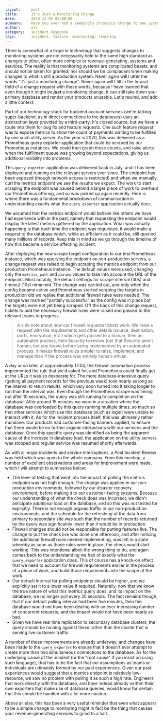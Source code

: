 ```yaml
---
layout:     post
title:      It's Just a Monitoring Change
date:       2020-12-09 09:00:00
summary:    Have you ever had a seemingly innocuous change to one system affect another in a catastrophic way? If yes, you might notice a few familiar themes in this write-up. If no, then read it now, before it's too late.
author:     ols
category:   Incident Response
tags:       incident, failure, monitoring, learning
---
```


There is somewhat of a trope in technology that suggests changes to monitoring systems are not necessarily held to the same high standard as changes to other, often more complex or revenue-generating, systems and services. The reality is that monitoring systems are complicated beasts, and should not be taken for granted; nor should we be complacent when making changes to what is still a production system. Never again will I utter the words "it's just a monitoring change". Never again will I fill in the Impact field of a change request with these words, because I have learned that even though it might be **_just_** a monitoring change, it can still take down your primary database and render your products unusable. Let's rewind, and add a little context.

Part of our technology stack for backend account services (we're talking super-backend, as in direct connections to the databases) uses an abstraction layer provided by a third-party. It's closed source, but we have a route into them for bug fix and feature requests. One such feature request was to expose metrics to show the count of payments waiting to be fulfilled by one such utility server. As the year is 2020, this was delivered as a Prometheus query exporter application that could be scraped by our Prometheus instances. We could then graph these counts, and raise alerts when the fulfillment queue was growing beyond expectations, giving us additional visibility into problems.

This `query_exporter` application was delivered back in July, and it has been deployed and running on the relevant servers ever since. The endpoint has been exposed (though network access is restricted) and when we manually curl the metrics endpoint we see the results we expect. The work to start scraping the endpoint was paused behind a larger piece of work to overhaul our Prometheus offering, and so was picked up again recently. Here is where there was a fundamental breakdown of communication in understanding exactly what the `query_exporter` application actually does.

We assumed that the metrics endpoint would behave like others we have had experience with in the past, namely that requesting the endpoint would display the latest metrics gathered by the application. What was actually happening is that each time the endpoint was requested, it would make a request to the database which, while as efficient as it could be, still queried many millions of records.  Keep this in mind as we go through the timeline of how this became a service affecting incident.

After deploying the new scrape target configuration to our test Prometheus instance, which was querying the endpoint on non-production servers, a change request was raised to begin scraping the metrics endpoint from our production Prometheus instance. The default values were used, changing only the `metrics_path` and `params` values to take into account the URL of the endpoint. Most notably, the default settings for scrape interval (30s) and timeout (10s) remained. The change was carried out, and only when the config became active and Prometheus started scraping the targets in production did we realise that additional firewall rules were needed. The change was marked "partially successful" as the config was in place but the targets were not yet being scraped. Off the back of this change request, tickets to add the necessary firewall rules were raised and passed to the relevant teams to progress.

> A side note about how our firewall requests tickets work. We raise a request with the requirements and other details (source, destination, ports, encryption, etc.) which gets passed to a human, then an automated process, then Security to review (not that Security aren't human, but you know) before being implemented by an automated process. It makes firewall rules simpler to raise, implement, and manage than if the process was entirely human-driven.

A day or so later, at approximately 17:04, the firewall automation process implemented the rule that we'd asked for, and Prometheus could finally get at the URLs it was so desperate for. The more database-intensive query (getting all payment records for the previous week) took nearly as long as the interval to return results, which very soon turned into it taking longer to run than the interval was. Even though the Prometheus scrape was timing out after 10 seconds, the query was still running to completion on the database. After around 15 minutes we were in a situation where the database was overloaded by this query running multiple times, so much so that other services which use this database (such as login) were unable to interact with it. As for the incident process itself, this was ultimately rather mundane. Our products had customer-facing banners applied, to ensure that there would be no further organic interactions with our services and the database. Once this specific query was identified as being the apparent cause of the increase in database load, the application on the utility servers was stopped and regular service was resumed shortly afterwards.

As with all major incidents and service interruptions, a Post Incident Review was held which was open to the whole company. From this meeting, a number of excellent observations and areas for improvement were made, which I will attempt to summarise below:

* The level of testing that went into the impact of polling the metrics endpoint was not high enough. The change was applied in our non-production environments, followed by our disaster recovery environment, before making it to our customer-facing systems. Because our understanding of what the check does was incorrect, we didn't anticipate additional load on the database, and so this was not tested for explicitly. There is not enough organic traffic in our non-production environments, and the schedule for the refreshing of the data from primary to secondary site was such that the number of records returned by the query was significantly lower than it would be in production.
* Firewall changes should not be responsible for putting features live. The change to put the check live was done one afternoon, and after noticing the additional firewall rules needed implementing, was left in a state whereby as soon as those rules were in place, the check would start working. This was intentional albeit the wrong thing to do, and again comes back to the understanding we had of exactly what the `query_exporter` application does. This of course has a knock-on effect that we need to account for firewall requirements earlier in the process of a piece of work, and build those requirements into the scope of the work.
* Our default interval for polling endpoints should be higher, and we explicitly set it to a lower value if required. Naturally, now that we know the true nature of what this metrics query does, and its impact on the database, we no longer poll every 30 seconds. The fact remains though, that if our default polling interval had been five minutes, then the database would not have been dealing with an ever-increasing number of concurrent requests, and the impact would not have been nearly as bad.
* Given we have real time replication to secondary database clusters, the query should be running against these rather than the cluster that is serving live customer traffic.

A number of these improvements are already underway, and changes have been made to the `query_exporter`  to ensure that it doesn't ever attempt to create more than two simultaneous connections to the database. As for the underlying cause of the incident (or the "root cause" if you insist on using such language), that has to be the fact that our assumptions as teams or individuals are ultimately formed by our past experiences. Given our past experiences would suggest that a metrics endpoint is relatively low-resource, we saw no problem with polling it as such a high rate. Engineers that work directly with the database, and have indeed already written their own exporters that make use of database queries, would know for certain that this should be handled with a lot more caution.

Above all else, this has been a very useful reminder that even what appears to be a simple change to monitoring might in fact be the thing that causes your revenue-generating services to grind to a halt.
